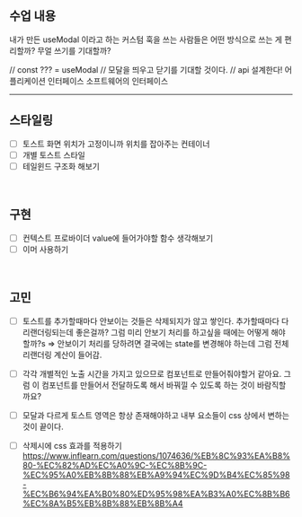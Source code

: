 ## 수업 내용

내가 만든 useModal 이라고 하는 커스텀 훅을 쓰는 사람들은 어떤 방식으로 쓰는 게 편리할까?
무얼 쓰기를 기대할까?

// const ??? = useModal
// 모달을 띄우고 닫기를 기대할 것이다.
// api 설계한다! 어플리케이션 인터페이스 소프트웨어의 인터페이스

<hr />

## 스타일링

- [ ] 토스트 화면 위치가 고정이니까 위치를 잡아주는 컨테이너
- [ ] 개별 토스트 스타일
- [ ] 테일윈드 구조화 해보기

<br />

## 구현

- [ ] 컨텍스트 프로바이더 value에 들어가야할 함수 생각해보기
- [ ] 이머 사용하기

<br />

## 고민

- [ ] 토스트를 추가할때마다 안보이는 것들은 삭제되지가 않고 쌓인다. 추가할때마다 다 리랜더링되는데 좋은걸까?
      그럼 미리 안보기 처리를 하고싶을 때에는 어떻게 해야할까?s => 안보이기 처리를 당하려면 결국에는 state를 변경해야 하는데 그럼 전체 리랜더링 계산이 들어감.
- [ ] 각각 개별적인 노출 시간을 가지고 있으므로 컴포넌트로 만들어줘야할거 같아요.
      그럼 이 컴포넌트를 만들어서 전달하도록 해서 바꿔낄 수 있도록 하는 것이 바람직할까요?
- [ ] 모달과 다르게 토스트 영역은 항상 존재해야하고 내부 요소들이 css 상에서 변하는 것이 끝이다.
- [ ] 삭제시에 css 효과를 적용하기
      https://www.inflearn.com/questions/1074636/%EB%8C%93%EA%B8%80-%EC%82%AD%EC%A0%9C-%EC%8B%9C-%EC%95%A0%EB%8B%88%EB%A9%94%EC%9D%B4%EC%85%98-%EC%B6%94%EA%B0%80%ED%95%98%EA%B3%A0%EC%8B%B6%EC%8A%B5%EB%8B%88%EB%8B%A4

